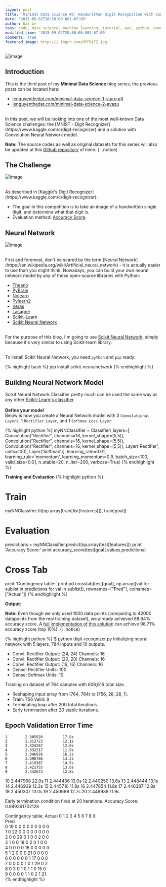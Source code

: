 ```yaml
---
layout: post
title: 'Minimal Data Science #3: Handwritten Digit Recognition with Convolutional Neural Network'
date: '2015-09-02T20:50:00.001-07:00'
author: Dat Le
tags: code, data science, machine learning, tutorial, aws, python, pandas, scikit learn, kaggle
modified_time: '2015-09-02T20:50:00.001-07:00'
comments: true
featured_image: http://i.imgur.com/MFFhjFZ.jpg
---
```


![image](http://i.imgur.com/MFFhjFZ.jpg)

## Introduction
This is the third post of my **Minimal Data Science** blog series, the previous posts can be located here:

- [lenguyenthedat.com/minimal-data-science-1-starcraft](http://lenguyenthedat.com/minimal-data-science-1-starcraft/)
- [lenguyenthedat.com/minimal-data-science-2-avazu](http://lenguyenthedat.com/minimal-data-science-2-avazu)

<br>
In this post, we will be looking into one of the most well-known Data Science challenges: the [MNIST - Digit Recognizer](https://www.kaggle.com/c/digit-recognizer) and a solution with Convolution Neural Network model.

**Note:** The source codes as well as original datasets for this series will also be updated at this [Github repository](https://github.com/lenguyenthedat/minimal-datascience) of mine.
{: .notice}

## The Challenge
![image](http://i.imgur.com/nmyGH4g.png)

<br>
As described in [Kaggle's Digit Recognizer](https://www.kaggle.com/c/digit-recognizer):

- The goal in this competition is to take an image of a handwritten single digit, and determine what that digit is.
- Evaluation method: [Accuracy Score](http://scikit-learn.org/stable/modules/generated/sklearn.metrics.accuracy_score.html).

## Neural Network
![image](http://i.imgur.com/Jfquh1M.png)

<br>
First and foremost, don't be scared by the term [Neural Network](https://en.wikipedia.org/wiki/Artificial_neural_network) - it is actually easier to use than you might think. Nowadays, you can build your own neural network model by any of these open-source libraries with Python:

- [Theano](http://deeplearning.net/software/theano/)
- [PyBrain](http://pybrain.org/)
- [Nolearn](https://pythonhosted.org/nolearn/)
- [Pylearn2](http://deeplearning.net/software/pylearn2/)
- [Keras](http://keras.io/)
- [Lasagne](http://lasagne.readthedocs.org/en/latest/)
- [Scikit-Learn](http://scikit-learn.org/)
- [Scikit Neural Network](http://scikit-neuralnetwork.readthedocs.org)

<br>For the purpose of this blog, I'm going to use [Scikit Neural Network](https://github.com/aigamedev/scikit-neuralnetwork), simply because it's very similar to using Scikit-learn library.

<br>To install Scikit Neural Network, you need `python` and `pip` ready:

{% highlight bash %}
pip install scikit-neuralnetwork
{% endhighlight %}

## Building Neural Network Model
Scikit Neural Network Classifier pretty much can be used the same way as any other [Scikit-Learn's classifier](http://scikit-learn.org/stable/auto_examples/plot_classifier_comparison.html).
<br>
<br>
**Define your model**
<br>
Below is how you create a Neural Network model with 3 `Convolutional Layers`, 1 `Rectifier Layer`, and 1 `Softmax Loss Layer`:

{% highlight python %}
myNNClassifier = Classifier(
                    layers=[
                        Convolution("Rectifier", channels=16, kernel_shape=(5,5)),
                        Convolution("Rectifier", channels=16, kernel_shape=(5,5)),
                        Convolution("Rectifier", channels=16, kernel_shape=(5,5)),
                        Layer('Rectifier', units=100),
                        Layer('Softmax')],
                    learning_rate=0.01,
                    learning_rule='momentum',
                    learning_momentum=0.9,
                    batch_size=100,
                    valid_size=0.01,
                    n_stable=20,
                    n_iter=200,
                    verbose=True)
{% endhighlight %}

**Training and Evaluation**
{% highlight python %}
# Train
myNNClassifier.fit(np.array(train[list(features)]), train[goal])

# Evaluation
predictions = myNNClassifier.predict(np.array(test[features]))
print 'Accuracy Score:'
print accuracy_score(test[goal].values,predictions)

# Cross Tab
print 'Contingency table:'
print pd.crosstab(test[goal],
    np.array([val for sublist in predictions for val in sublist]),
    rownames=["Pred"], colnames=["Actual"])
{% endhighlight %}

**Output**:

**Note:** 
Even though we only used 1000 data points (comparing to 42000 datapoints from the real training dataset), we already achieved 88.94% accuracy score.
A [full implementation of this solution](https://github.com/lenguyenthedat/kaggle-for-fun/tree/master/digit-recognizer) can achieve 98.71% accuracy score (top 10%).
{: .notice}

{% highlight python %}
$ python digit-recognizer.py
Initializing neural network with 5 layers, 784 inputs and 10 outputs.
  - Convl: Rectifier  Output: (24, 24)   Channels: 16
  - Convl: Rectifier  Output: (20, 20)   Channels: 16
  - Convl: Rectifier  Output: (16, 16)   Channels: 16
  - Dense: Rectifier  Units:  100 
  - Dense: Softmax    Units:  10  

Training on dataset of 764 samples with 606,616 total size.
  - Reshaping input array from (764, 784) to (756, 28, 28, 1).
  - Train: 756        Valid: 8   
  - Terminating loop after 200 total iterations.
  - Early termination after 20 stable iterations.

Epoch    Validation Error      Time
-----------------------------------
    1        2.305020         17.8s
    2        2.312723         12.1s
    3        2.324267         12.0s
    4        2.332217         11.9s
    5        2.346926         16.2s
    6        2.390786         13.2s
    7        2.419367         14.5s
    8        2.421755         13.0s
    9        2.442673         12.8s
   10        2.447968         22.0s
   11        2.444436         13.0s
   12        2.440250         13.6s
   13        2.448444         13.1s
   14        2.446939         12.3s
   15        2.445710         11.8s
   16        2.447854         11.8s
   17        2.446387         12.8s
   18        2.450307         13.0s
   19        2.450688         12.7s
   20        2.449938         11.9s

Early termination condition fired at 20 iterations.
Accuracy Score:
0.889361702128

Contingency table:
Actual   0   1   2   3   4   5   6   7   8   9   
Pred                                          
0       19   0   0   0   0   0   0   0   0   0   
1        0  22   0   0   0   0   0   0   0   0   
2        0   0  29   0   1   0   0   2   0   0   
3        1   0   0  18   0   2   0   1   0   0   
4        0   0   0   0  18   0   0   0   0   0   
5        1   2   0   0   0  21   0   0   0   0   
6        0   0   0   0   0   1  17   0   0   0   
7        0   0   0   0   1   0   1  29   0   2   
8        0   3   0   1   0   1   1   0  15   0   
9        0   0   0   0   1   1   0   2   1  21    
{% endhighlight %}
